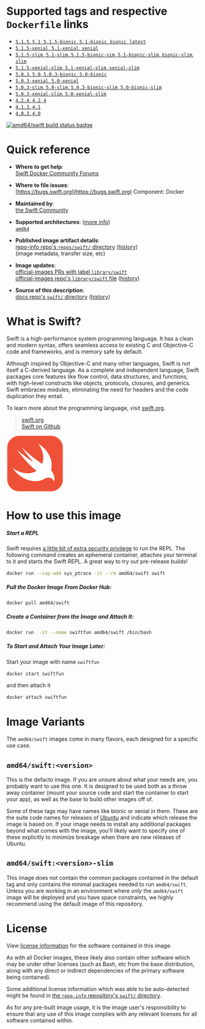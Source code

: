 <!--

********************************************************************************

WARNING:

    DO NOT EDIT "swift/README.md"

    IT IS AUTO-GENERATED

    (from the other files in "swift/" combined with a set of templates)

********************************************************************************

-->

# Supported tags and respective `Dockerfile` links

-	[`5.1.5`, `5.1`, `5.1.5-bionic`, `5.1-bionic`, `bionic`, `latest`](https://github.com/apple/swift-docker/blob/05538e13a3015675d83e2553cdce5d1d67e17235/5.1/ubuntu/18.04/Dockerfile)
-	[`5.1.5-xenial`, `5.1-xenial`, `xenial`](https://github.com/apple/swift-docker/blob/05538e13a3015675d83e2553cdce5d1d67e17235/5.1/ubuntu/16.04/Dockerfile)
-	[`5.1.5-slim`, `5.1-slim`, `5.1.5-bionic-sim`, `5.1-bionic-slim`, `bionic-slim`, `slim`](https://github.com/apple/swift-docker/blob/05538e13a3015675d83e2553cdce5d1d67e17235/5.1/ubuntu/18.04/slim/Dockerfile)
-	[`5.1.5-xenial-slim`, `5.1-xenial-slim`, `xenial-slim`](https://github.com/apple/swift-docker/blob/05538e13a3015675d83e2553cdce5d1d67e17235/5.1/ubuntu/16.04/slim/Dockerfile)
-	[`5.0.3`, `5.0`, `5.0.3-bionic`, `5.0-bionic`](https://github.com/apple/swift-docker/blob/78d0a2dde09af579d06e2114a101fd90b01fbfb0/5.0/ubuntu/18.04/Dockerfile)
-	[`5.0.3-xenial`, `5.0-xenial`](https://github.com/apple/swift-docker/blob/78d0a2dde09af579d06e2114a101fd90b01fbfb0/5.0/ubuntu/16.04/Dockerfile)
-	[`5.0.3-slim`, `5.0-slim`, `5.0.3-bionic-slim`, `5.0-bionic-slim`](https://github.com/apple/swift-docker/blob/78d0a2dde09af579d06e2114a101fd90b01fbfb0/5.0/ubuntu/18.04/slim/Dockerfile)
-	[`5.0.3-xenial-slim`, `5.0-xenial-slim`](https://github.com/apple/swift-docker/blob/78d0a2dde09af579d06e2114a101fd90b01fbfb0/5.0/ubuntu/16.04/slim/Dockerfile)
-	[`4.2.4`, `4.2`, `4`](https://github.com/apple/swift-docker/blob/f0a61df2dd9a14dd6988e6017ae58cc63df37f41/4.2/ubuntu/16.04/Dockerfile)
-	[`4.1.3`, `4.1`](https://github.com/apple/swift-docker/blob/34aa283f9b3473ab22b2282f71773781b121af19/4.1/Dockerfile)
-	[`4.0.3`, `4.0`](https://github.com/apple/swift-docker/blob/34aa283f9b3473ab22b2282f71773781b121af19/4.0/Dockerfile)

[![amd64/swift build status badge](https://img.shields.io/jenkins/s/https/doi-janky.infosiftr.net/job/multiarch/job/amd64/job/swift.svg?label=amd64/swift%20%20build%20job)](https://doi-janky.infosiftr.net/job/multiarch/job/amd64/job/swift/)

# Quick reference

-	**Where to get help**:  
	[Swift Docker Community Forums](https://forums.swift.org/c/server/docker)

-	**Where to file issues**:  
	[https://bugs.swift.org](https://bugs.swift.org) Component: Docker

-	**Maintained by**:  
	[the Swift Community](https://github.com/apple/swift-docker)

-	**Supported architectures**: ([more info](https://github.com/docker-library/official-images#architectures-other-than-amd64))  
	[`amd64`](https://hub.docker.com/r/amd64/swift/)

-	**Published image artifact details**:  
	[repo-info repo's `repos/swift/` directory](https://github.com/docker-library/repo-info/blob/master/repos/swift) ([history](https://github.com/docker-library/repo-info/commits/master/repos/swift))  
	(image metadata, transfer size, etc)

-	**Image updates**:  
	[official-images PRs with label `library/swift`](https://github.com/docker-library/official-images/pulls?q=label%3Alibrary%2Fswift)  
	[official-images repo's `library/swift` file](https://github.com/docker-library/official-images/blob/master/library/swift) ([history](https://github.com/docker-library/official-images/commits/master/library/swift))

-	**Source of this description**:  
	[docs repo's `swift/` directory](https://github.com/docker-library/docs/tree/master/swift) ([history](https://github.com/docker-library/docs/commits/master/swift))

# What is Swift?

Swift is a high-performance system programming language. It has a clean and modern syntax, offers seamless access to existing C and Objective-C code and frameworks, and is memory safe by default.

Although inspired by Objective-C and many other languages, Swift is not itself a C-derived language. As a complete and independent language, Swift packages core features like flow control, data structures, and functions, with high-level constructs like objects, protocols, closures, and generics. Swift embraces modules, eliminating the need for headers and the code duplication they entail.

To learn more about the programming language, visit [swift.org](https://swift.org).

> [swift.org](https://swift.org/about/)  
> [Swift on Github](https://github.com/apple/swift)

![logo](https://raw.githubusercontent.com/docker-library/docs/0e2d9afd4e84369a43b810a5cfb5a131cfaac779/swift/logo.png)

# How to use this image

##### Start a REPL

Swift requires [a little bit of extra security privilege](https://github.com/apple/swift-docker/issues/9#issuecomment-272527182) to run the REPL. The following command creates an ephemeral container, attaches your terminal to it and starts the Swift REPL. A great way to try out pre-release builds!

```bash
docker run --cap-add sys_ptrace -it --rm amd64/swift swift
```

##### Pull the Docker Image From Docker Hub:

```bash
docker pull amd64/swift
```

##### Create a Container from the Image and Attach It:

```bash
docker run  -it --name swiftfun amd64/swift /bin/bash
```

##### To Start and Attach Your Image Later:

Start your image with name `swiftfun`

```bash
docker start swiftfun
```

and then attach it

```bash
docker attach swiftfun
```

# Image Variants

The `amd64/swift` images come in many flavors, each designed for a specific use case.

## `amd64/swift:<version>`

This is the defacto image. If you are unsure about what your needs are, you probably want to use this one. It is designed to be used both as a throw away container (mount your source code and start the container to start your app), as well as the base to build other images off of.

Some of these tags may have names like bionic or xenial in them. These are the suite code names for releases of [Ubuntu](https://wiki.ubuntu.com/Releases) and indicate which release the image is based on. If your image needs to install any additional packages beyond what comes with the image, you'll likely want to specify one of these explicitly to minimize breakage when there are new releases of Ubuntu.

## `amd64/swift:<version>-slim`

This image does not contain the common packages contained in the default tag and only contains the minimal packages needed to run `amd64/swift`. Unless you are working in an environment where *only* the `amd64/swift` image will be deployed and you have space constraints, we highly recommend using the default image of this repository.

# License

View [license information](https://swift.org/LICENSE.txt) for the software contained in this image.

As with all Docker images, these likely also contain other software which may be under other licenses (such as Bash, etc from the base distribution, along with any direct or indirect dependencies of the primary software being contained).

Some additional license information which was able to be auto-detected might be found in [the `repo-info` repository's `swift/` directory](https://github.com/docker-library/repo-info/tree/master/repos/swift).

As for any pre-built image usage, it is the image user's responsibility to ensure that any use of this image complies with any relevant licenses for all software contained within.
